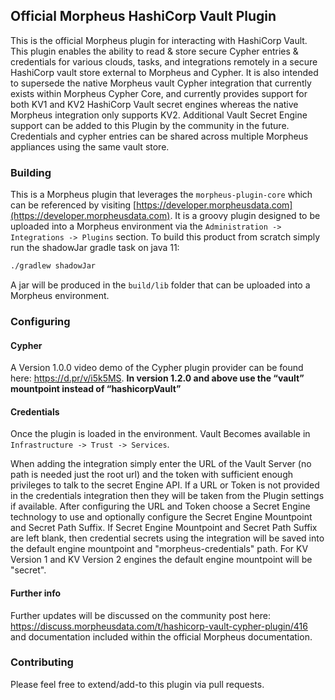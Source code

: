 ## Official Morpheus HashiCorp Vault Plugin

This is the official Morpheus plugin for interacting with HashiCorp Vault. This plugin enables the ability to read & store secure Cypher entries & credentials for various clouds, tasks, and integrations remotely in a secure HashiCorp vault store external to Morpheus and Cypher. It is also intended to supersede the native Morpheus vault Cypher integration that currently exists within Morpheus Cypher Core, and currently provides support for both KV1 and KV2 HashiCorp Vault secret engines whereas the native Morpheus integration only supports KV2. Additional Vault Secret Engine support can be added to this Plugin by the community in the future. Credentials and cypher entries can be shared across multiple Morpheus appliances using the same vault store.

### Building

This is a Morpheus plugin that leverages the `morpheus-plugin-core` which can be referenced by visiting [https://developer.morpheusdata.com](https://developer.morpheusdata.com). It is a groovy plugin designed to be uploaded into a Morpheus environment via the `Administration -> Integrations -> Plugins` section. To build this product from scratch simply run the shadowJar gradle task on java 11:

```bash
./gradlew shadowJar
```

A jar will be produced in the `build/lib` folder that can be uploaded into a Morpheus environment.


### Configuring

#### Cypher

A Version 1.0.0 video demo of the Cypher plugin provider can be found here: https://d.pr/v/i5k5MS. **In version 1.2.0 and above use the “vault” mountpoint instead of “hashicorpVault”**

#### Credentials

Once the plugin is loaded in the environment. Vault Becomes available in `Infrastructure -> Trust -> Services`.

When adding the integration simply enter the URL of the Vault Server (no path is needed just the root url) and the token with sufficient enough privileges to talk to the secret Engine API. 
If a URL or Token is not provided in the credentials integration then they will be taken from the Plugin settings if available. 
After configuring the URL and Token choose a Secret Engine technology to use and optionally configure the Secret Engine Mountpoint and Secret Path Suffix.
If Secret Engine Mountpoint and Secret Path Suffix are left blank, then credential secrets using the integration will be saved into the default engine mountpoint and "morpheus-credentials" path.
For KV Version 1 and KV Version 2 engines the default engine mountpoint will be "secret".  

#### Further info
Further updates will be discussed on the community post here: https://discuss.morpheusdata.com/t/hashicorp-vault-cypher-plugin/416 and documentation included within the official Morpheus documentation.

### Contributing
Please feel free to extend/add-to this plugin via pull requests.


